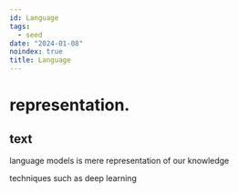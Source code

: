 ```yaml
---
id: Language
tags:
  - seed
date: "2024-01-08"
noindex: true
title: Language
---
```

# representation.

## text

language models is mere representation of our knowledge

techniques such as deep learning
